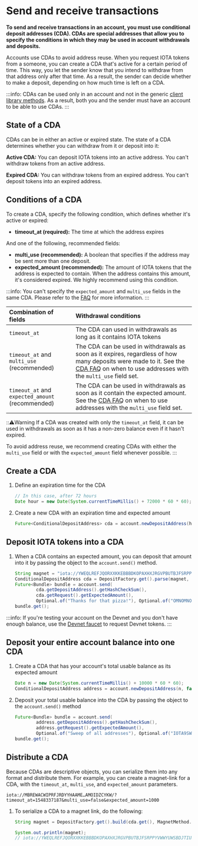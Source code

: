 # Send and receive transactions

**To send and receive transactions in an account, you must use conditional deposit addresses (CDA). CDAs are special addresses that allow you to specify the conditions in which they may be used in account withdrawals and deposits.**

Accounts use CDAs to avoid address reuse. When you request IOTA tokens from a someone, you can create a CDA that's active for a certain period of time. This way, you let the sender know that you intend to withdraw from that address only after that time. As a result, the sender can decide whether to make a deposit, depending on how much time is left on a CDA.

:::info:
CDAs can be used only in an account and not in the generic [client library methods](root://client-libraries/0.1/introduction/overview.md). As a result, both you and the sender must have an account to be able to use CDAs.
:::

## State of a CDA

CDAs can be in either an active or expired state. The state of a CDA determines whether you can withdraw from it or deposit into it:

**Active CDA:** You can deposit IOTA tokens into an active address. You can't withdraw tokens from an active address.

**Expired CDA:** You can withdraw tokens from an expired address. You can't deposit tokens into an expired address.

## Conditions of a CDA

To create a CDA, specify the following condition, which defines whether it's active or expired:

* **timeout_at (required):** The time at which the address expires

And one of the following, recommended fields:

* **multi_use (recommended):** A boolean that specifies if the address may be sent more than one deposit.
* **expected_amount (recommended):** The amount of IOTA tokens that the address is expected to contain. When the address contains this amount, it's considered expired. We highly recommend using this condition.

:::info:
You can't specify the `expected_amount` and `multi_use` fields in the same CDA. Please refer to the [FAQ](../references/cda-faq.md) for more information.
:::

|  **Combination of fields** | **Withdrawal conditions**
| :----------| :----------|
|`timeout_at` |The CDA can used in withdrawals as long as it contains IOTA tokens|
|`timeout_at` and `multi_use` (recommended) |The CDA can be used in withdrawals as soon as it expires, regardless of how many deposits were made to it. See the [CDA FAQ](../references/cda-faq.md) on when to use addresses with the `multi_use` field set. |
|`timeout_at` and `expected_amount` (recommended) | The CDA can be used in withdrawals as soon as it contain the expected amount. See the [CDA FAQ](../references/cda-faq.md) on when to use addresses with the `multi_use` field set.|

:::warning:Warning
If a CDA was created with only the `timeout_at` field, it can be used in withdrawals as soon as it has a non-zero balance even if it hasn't expired. 

To avoid address reuse, we recommend creating CDAs with either the `multi_use` field or with the `expected_amount` field whenever possible.
:::

## Create a CDA

1. Define an expiration time for the CDA
  
    ```java
    // In this case, after 72 hours
    Date hour = new Date(System.currentTimeMillis() + 72000 * 60 * 60);
    
    ```

2. Create a new CDA with an expiration time and expected amount

    ```java
    Future<ConditionalDepositAddress> cda = account.newDepositAddress(hour, false, account.usableBalance()).get();
    ```

## Deposit IOTA tokens into a CDA

1. When a CDA contains an expected amount, you can deposit that amount into it by passing the object to the `account.send()` method.

    ```java
    String magnet = "iota://YWEQLREFJQORXXKKEBBBDKOPAXHXJRGVPBUTBJFSRPPYVWWYUWSBDJTIUBJVFREXEAUZWRICKH9VBSQE9KPNLTCLNC/?timeout_at=1554472983208&multi_use=false&expected_amount=1000";
    ConditionalDepositAddress cda = DepositFactory.get().parse(magnet, MagnetMethod.class);
    Future<Bundle> bundle = account.send(
            cda.getDepositAddress().getHashCheckSum(),
            cda.getRequest().getExpectedAmount(),
            Optional.of("Thanks for that pizza!"), Optional.of("OMNOMNOM"));
    bundle.get();
    ```

:::info:
If you're testing your account on the Devnet and you don't have enough balance, use the [Devnet faucet](https://faucet.devnet.iota.org/) to request Devnet tokens.
:::

## Deposit your entire account balance into one CDA

1. Create a CDA that has your account's total usable balance as its expected amount

    ```java
	Date n = new Date(System.currentTimeMillis() + 10000 * 60 * 60);
    ConditionalDepositAddress address = account.newDepositAddress(n, false, account.usableBalance()).get();
    ```

2. Deposit your total usable balance into the CDA by passing the object to the `account.send()` method

    ```java
    Future<Bundle> bundle = account.send(
            address.getDepositAddress().getHashCheckSum(), 
            address.getRequest().getExpectedAmount(), 
            Optional.of("Sweep of all addresses"), Optional.of("IOTA9SWEEP"));
    bundle.get();
    ```

## Distribute a CDA

Because CDAs are descriptive objects, you can serialize them into any format and distribute them. For example, you can create a magnet-link for a CDA, with the `timeout_at`, `multi_use`, and `expected_amount` parameters.

```
iota://MBREWACWIPRFJRDYYHAAME…AMOIDZCYKW/?timeout_at=1548337187&multi_use=false&expected_amount=1000
```

1. To serialize a CDA to a magnet link, do the following:

    ```java
    String magnet = DepositFactory.get().build(cda.get(), MagnetMethod.class);
    
    System.out.println(magnet);
    // iota://YWEQLREFJQORXXKKEBBBDKOPAXHXJRGVPBUTBJFSRPPYVWWYUWSBDJTIUBJVFREXEAUZWRICKH9VBSQE9KPNLTCLNC/?timeout_at=1554472983208&multi_use=false&expected_amount=1000
    ```